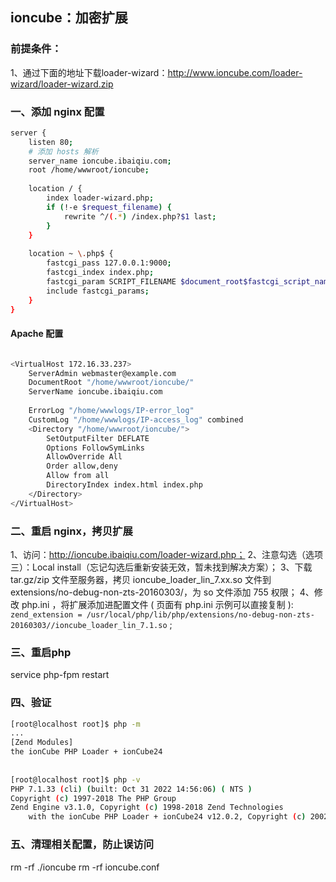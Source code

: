 ## ioncube：加密扩展
### 前提条件：
1、通过下面的地址下载loader-wizard：http://www.ioncube.com/loader-wizard/loader-wizard.zip

### 一、添加 nginx 配置
```bash
server {
    listen 80;
    # 添加 hosts 解析
    server_name ioncube.ibaiqiu.com;
    root /home/wwwroot/ioncube;
 
    location / {
        index loader-wizard.php;
        if (!-e $request_filename) {
            rewrite ^/(.*) /index.php?$1 last;
        }
    }
 
    location ~ \.php$ {
        fastcgi_pass 127.0.0.1:9000;
        fastcgi_index index.php;
        fastcgi_param SCRIPT_FILENAME $document_root$fastcgi_script_name;
        include fastcgi_params;
    }
}
```

#### Apache 配置
```bash

<VirtualHost 172.16.33.237>
    ServerAdmin webmaster@example.com
    DocumentRoot "/home/wwwroot/ioncube/"
    ServerName ioncube.ibaiqiu.com
 
    ErrorLog "/home/wwwlogs/IP-error_log"
    CustomLog "/home/wwwlogs/IP-access_log" combined
    <Directory "/home/wwwroot/ioncube/">
        SetOutputFilter DEFLATE
        Options FollowSymLinks
        AllowOverride All
        Order allow,deny
        Allow from all
        DirectoryIndex index.html index.php
    </Directory>
</VirtualHost>
```

### 二、重启 nginx，拷贝扩展
1、访问：http://ioncube.ibaiqiu.com/loader-wizard.php；
2、注意勾选（选项三）：Local install（忘记勾选后重新安装无效，暂未找到解决方案）；
3、下载 tar.gz/zip 文件至服务器，拷贝 ioncube_loader_lin_7.xx.so 文件到 extensions/no-debug-non-zts-20160303/，为 so 文件添加 755 权限；
4、修改 php.ini ，将扩展添加进配置文件 ( 页面有 php.ini 示例可以直接复制 ): `zend_extension = /usr/local/php/lib/php/extensions/no-debug-non-zts-20160303//ioncube_loader_lin_7.1.so` ;

### 三、重启php
service php-fpm restart

### 四、验证
```bash
[root@localhost root]$ php -m
...
[Zend Modules]
the ionCube PHP Loader + ionCube24
 
 
[root@localhost root]$ php -v
PHP 7.1.33 (cli) (built: Oct 31 2022 14:56:06) ( NTS )
Copyright (c) 1997-2018 The PHP Group
Zend Engine v3.1.0, Copyright (c) 1998-2018 Zend Technologies
    with the ionCube PHP Loader + ionCube24 v12.0.2, Copyright (c) 2002-2022, by ionCube Ltd.
```

### 五、清理相关配置，防止误访问
rm -rf ./ioncube
rm -rf ioncube.conf